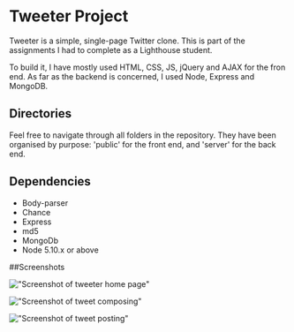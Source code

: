 # Tweeter Project

Tweeter is a simple, single-page Twitter clone. This is part of the assignments I had to complete as a Lighthouse student.

To build it, I have mostly used HTML, CSS, JS, jQuery and AJAX for the fron end. As far as the backend is concerned, I used Node, Express and MongoDB.

## Directories
Feel free to navigate through all folders in the repository. They have been organised by purpose: 'public' for the front end, and 'server' for the back end.

## Dependencies
- Body-parser
- Chance
- Express
- md5
- MongoDb
- Node 5.10.x or above

##Screenshots

!["Screenshot of tweeter home page"](https://github.com/steveabouem/Tweeter-resubmission/blob/master/docs/home.png?raw=true)

!["Screenshot of tweet composing"](https://github.com/steveabouem/Tweeter-resubmission/blob/master/docs/composing.png?raw=true)

!["Screenshot of tweet posting"](https://github.com/steveabouem/Tweeter-resubmission/blob/master/docs/posted.png?raw=true)